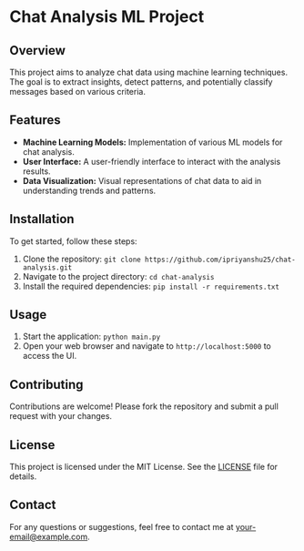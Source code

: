 # Chat Analysis ML Project

## Overview
This project aims to analyze chat data using machine learning techniques. The goal is to extract insights, detect patterns, and potentially classify messages based on various criteria.

## Features
- **Machine Learning Models:** Implementation of various ML models for chat analysis.
- **User Interface:** A user-friendly interface to interact with the analysis results.
- **Data Visualization:** Visual representations of chat data to aid in understanding trends and patterns.

## Installation
To get started, follow these steps:
1. Clone the repository: `git clone https://github.com/ipriyanshu25/chat-analysis.git`
2. Navigate to the project directory: `cd chat-analysis`
3. Install the required dependencies: `pip install -r requirements.txt`

## Usage
1. Start the application: `python main.py`
2. Open your web browser and navigate to `http://localhost:5000` to access the UI.

## Contributing
Contributions are welcome! Please fork the repository and submit a pull request with your changes.

## License
This project is licensed under the MIT License. See the [LICENSE](LICENSE) file for details.

## Contact
For any questions or suggestions, feel free to contact me at [your-email@example.com](mailto:priyanshuyad2001@gmail.com).

